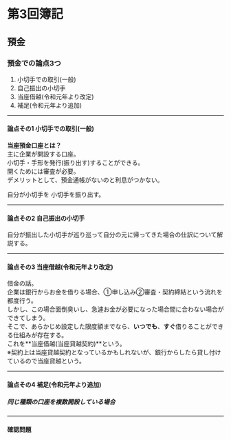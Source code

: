 # 第3回簿記

## 預金

### 預金での論点3つ

1. 小切手での取引(一般)
2. 自己振出の小切手
3. 当座借越(令和元年より改定)
4. 補足(令和元年より追加)

---

#### 論点その1 小切手での取引(一般)

**当座預金口座とは？**  
主に企業が開設する口座。  
小切手・手形を発行(振り出す)することができる。  
開くためには審査が必要。  
デメリットとして、預金通帳がないのと利息がつかない。  

自分が小切手を
小切手を振り出す。

---

#### 論点その2 自己振出の小切手

自分が振出した小切手が巡り巡って自分の元に帰ってきた場合の仕訳について解説する。  

---

#### 論点その3 当座借越(令和元年より改定)

借金の話。  
企業は銀行からお金を借りる場合、①申し込み②審査・契約締結という流れを都度行う。  
しかし、この場合面倒臭いし、急遽お金が必要になった場合間に合わない場合ができてしまう。  
そこで、あらかじめ設定した限度額までなら、**いつでも**、**すぐ**借りることができる仕組みが存在する。  
これを**当座借越(当座貸越契約)**という。  
※契約上は当座貸越契約となっているかもしれないが、銀行からしたら貸し付けているので当座貸越という。

---

#### 論点その4 補足(令和元年より追加)

##### 同じ種類の口座を複数開設している場合

---

#### 確認問題
